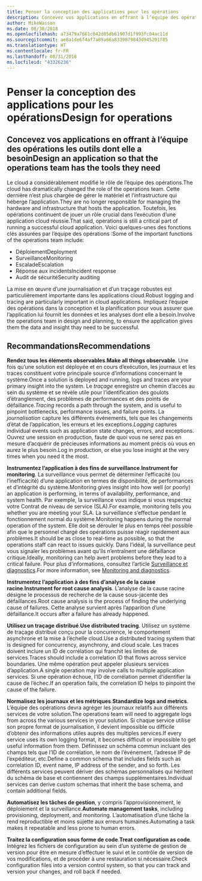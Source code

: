 ```yaml
---
title: Penser la conception des applications pour les opérations
description: Concevez vos applications en offrant à l’équipe des opérations les outils dont elle a besoin
author: MikeWasson
ms.date: 08/30/2018
ms.openlocfilehash: a73479a7661c042d05db61907d1f993fc04ac11d
ms.sourcegitcommit: ae8a1de6f4af7a89a66a8339879843d945201f85
ms.translationtype: HT
ms.contentlocale: fr-FR
ms.lasthandoff: 08/31/2018
ms.locfileid: "43326236"
---
```

# <a name="design-for-operations"></a><span data-ttu-id="c9f36-103">Penser la conception des applications pour les opérations</span><span class="sxs-lookup"><span data-stu-id="c9f36-103">Design for operations</span></span>

## <a name="design-an-application-so-that-the-operations-team-has-the-tools-they-need"></a><span data-ttu-id="c9f36-104">Concevez vos applications en offrant à l’équipe des opérations les outils dont elle a besoin</span><span class="sxs-lookup"><span data-stu-id="c9f36-104">Design an application so that the operations team has the tools they need</span></span>

<span data-ttu-id="c9f36-105">Le cloud a considérablement modifié le rôle de l’équipe des opérations.</span><span class="sxs-lookup"><span data-stu-id="c9f36-105">The cloud has dramatically changed the role of the operations team.</span></span> <span data-ttu-id="c9f36-106">Cette dernière n’est plus chargée de gérer le matériel et l’infrastructure qui héberge l’application.</span><span class="sxs-lookup"><span data-stu-id="c9f36-106">They are no longer responsible for managing the hardware and infrastructure that hosts the application.</span></span>  <span data-ttu-id="c9f36-107">Toutefois, les opérations continuent de jouer un rôle crucial dans l’exécution d’une application cloud réussie.</span><span class="sxs-lookup"><span data-stu-id="c9f36-107">That said, operations is still a critical part of running a successful cloud application.</span></span> <span data-ttu-id="c9f36-108">Voici quelques-unes des fonctions clés assurées par l’équipe des opérations :</span><span class="sxs-lookup"><span data-stu-id="c9f36-108">Some of the important functions of the operations team include:</span></span>

- <span data-ttu-id="c9f36-109">Déploiement</span><span class="sxs-lookup"><span data-stu-id="c9f36-109">Deployment</span></span>
- <span data-ttu-id="c9f36-110">Surveillance</span><span class="sxs-lookup"><span data-stu-id="c9f36-110">Monitoring</span></span>
- <span data-ttu-id="c9f36-111">Escalade</span><span class="sxs-lookup"><span data-stu-id="c9f36-111">Escalation</span></span>
- <span data-ttu-id="c9f36-112">Réponse aux incidents</span><span class="sxs-lookup"><span data-stu-id="c9f36-112">Incident response</span></span>
- <span data-ttu-id="c9f36-113">Audit de sécurité</span><span class="sxs-lookup"><span data-stu-id="c9f36-113">Security auditing</span></span>

<span data-ttu-id="c9f36-114">La mise en œuvre d’une journalisation et d’un traçage robustes est particulièrement importante dans les applications cloud.</span><span class="sxs-lookup"><span data-stu-id="c9f36-114">Robust logging and tracing are particularly important in cloud applications.</span></span> <span data-ttu-id="c9f36-115">Impliquez l’équipe des opérations dans la conception et la planification pour vous assurer que l’application lui fournit les données et les analyses dont elle a besoin.</span><span class="sxs-lookup"><span data-stu-id="c9f36-115">Involve the operations team in design and planning, to ensure the application gives them the data and insight thay need to be successful.</span></span>  <!-- to do: Link to DevOps checklist -->

## <a name="recommendations"></a><span data-ttu-id="c9f36-116">Recommandations</span><span class="sxs-lookup"><span data-stu-id="c9f36-116">Recommendations</span></span>

<span data-ttu-id="c9f36-117">**Rendez tous les éléments observables**.</span><span class="sxs-lookup"><span data-stu-id="c9f36-117">**Make all things observable**.</span></span> <span data-ttu-id="c9f36-118">Une fois qu’une solution est déployée et en cours d’exécution, les journaux et les traces constituent votre principale source d’informations concernant le système.</span><span class="sxs-lookup"><span data-stu-id="c9f36-118">Once a solution is deployed and running, logs and traces are your primary insight into the system.</span></span> <span data-ttu-id="c9f36-119">Le *traçage* enregistre un chemin d’accès au sein du système et se révèle utile pour l’identification des goulots d’étranglement, des problèmes de performances et des points de défaillance.</span><span class="sxs-lookup"><span data-stu-id="c9f36-119">*Tracing* records a path through the system, and is useful to pinpoint bottlenecks, performance issues, and failure points.</span></span> <span data-ttu-id="c9f36-120">La *journalisation* capture les différents événements, tels que les changements d’état de l’application, les erreurs et les exceptions.</span><span class="sxs-lookup"><span data-stu-id="c9f36-120">*Logging* captures individual events such as application state changes, errors, and exceptions.</span></span> <span data-ttu-id="c9f36-121">Ouvrez une session en production, faute de quoi vous ne serez pas en mesure d’acquérir de précieuses informations au moment précis où vous en aurez le plus besoin.</span><span class="sxs-lookup"><span data-stu-id="c9f36-121">Log in production, or else you lose insight at the very times when you need it the most.</span></span>

<span data-ttu-id="c9f36-122">**Instrumentez l’application à des fins de surveillance**.</span><span class="sxs-lookup"><span data-stu-id="c9f36-122">**Instrument for monitoring**.</span></span> <span data-ttu-id="c9f36-123">La surveillance vous permet de déterminer l’efficacité (ou l’inefficacité) d’une application en termes de disponibilité, de performances et d’intégrité du système.</span><span class="sxs-lookup"><span data-stu-id="c9f36-123">Monitoring gives insight into how well (or poorly) an application is performing, in terms of availability, performance, and system health.</span></span> <span data-ttu-id="c9f36-124">Par exemple, la surveillance vous indique si vous respectez votre Contrat de niveau de service (SLA).</span><span class="sxs-lookup"><span data-stu-id="c9f36-124">For example, monitoring tells you whether you are meeting your SLA.</span></span> <span data-ttu-id="c9f36-125">La surveillance s’effectue pendant le fonctionnement normal du système.</span><span class="sxs-lookup"><span data-stu-id="c9f36-125">Monitoring happens during the normal operation of the system.</span></span> <span data-ttu-id="c9f36-126">Elle doit se dérouler le plus en temps réel possible afin que le personnel chargé des opérations puisse réagir rapidement aux problèmes.</span><span class="sxs-lookup"><span data-stu-id="c9f36-126">It should be as close to real-time as possible, so that the operations staff can react to issues quickly.</span></span> <span data-ttu-id="c9f36-127">Dans l’idéal, la surveillance peut vous signaler les problèmes avant qu’ils n’entraînent une défaillance critique.</span><span class="sxs-lookup"><span data-stu-id="c9f36-127">Ideally, monitoring can help avert problems before they lead to a critical failure.</span></span> <span data-ttu-id="c9f36-128">Pour plus d’informations, consultez l’article [Surveillance et diagnostics][monitoring].</span><span class="sxs-lookup"><span data-stu-id="c9f36-128">For more information, see [Monitoring and diagnostics][monitoring].</span></span>

<span data-ttu-id="c9f36-129">**Instrumentez l’application à des fins d’analyse de la cause racine**.</span><span class="sxs-lookup"><span data-stu-id="c9f36-129">**Instrument for root cause analysis**.</span></span> <span data-ttu-id="c9f36-130">L’analyse de la cause racine désigne le processus de recherche de la cause sous-jacente des défaillances.</span><span class="sxs-lookup"><span data-stu-id="c9f36-130">Root cause analysis is the process of finding the underlying cause of failures.</span></span> <span data-ttu-id="c9f36-131">Cette analyse survient après l’apparition d’une défaillance.</span><span class="sxs-lookup"><span data-stu-id="c9f36-131">It occurs after a failure has already happened.</span></span> 

<span data-ttu-id="c9f36-132">**Utilisez un traçage distribué**.</span><span class="sxs-lookup"><span data-stu-id="c9f36-132">**Use distributed tracing**.</span></span> <span data-ttu-id="c9f36-133">Utilisez un système de traçage distribué conçu pour la concurrence, le comportement asynchrone et la mise à l’échelle cloud.</span><span class="sxs-lookup"><span data-stu-id="c9f36-133">Use a distributed tracing system that is designed for concurrency, asynchrony, and cloud scale.</span></span> <span data-ttu-id="c9f36-134">Les traces doivent inclure un ID de corrélation qui franchit les limites de services.</span><span class="sxs-lookup"><span data-stu-id="c9f36-134">Traces should include a correlation ID that flows across service boundaries.</span></span> <span data-ttu-id="c9f36-135">Une même opération peut appeler plusieurs services d’application.</span><span class="sxs-lookup"><span data-stu-id="c9f36-135">A single operation may involve calls to multiple application services.</span></span> <span data-ttu-id="c9f36-136">Si une opération échoue, l’ID de corrélation permet d’identifier la cause de l’échec.</span><span class="sxs-lookup"><span data-stu-id="c9f36-136">If an operation fails, the correlation ID helps to pinpoint the cause of the failure.</span></span> 

<span data-ttu-id="c9f36-137">**Normalisez les journaux et les métriques**.</span><span class="sxs-lookup"><span data-stu-id="c9f36-137">**Standardize logs and metrics**.</span></span> <span data-ttu-id="c9f36-138">L’équipe des opérations devra agréger les journaux relatifs aux différents services de votre solution.</span><span class="sxs-lookup"><span data-stu-id="c9f36-138">The operations team will need to aggregate logs from across the various services in your solution.</span></span> <span data-ttu-id="c9f36-139">Si chaque service utilise son propre format de journalisation, il devient impossible ou difficile d’obtenir des informations utiles auprès des multiples services.</span><span class="sxs-lookup"><span data-stu-id="c9f36-139">If every service uses its own logging format, it becomes difficult or impossible to get useful information from them.</span></span> <span data-ttu-id="c9f36-140">Définissez un schéma commun incluant des champs tels que l’ID de corrélation, le nom de l’événement, l’adresse IP de l’expéditeur, etc.</span><span class="sxs-lookup"><span data-stu-id="c9f36-140">Define a common schema that includes fields such as correlation ID, event name, IP address of the sender, and so forth.</span></span> <span data-ttu-id="c9f36-141">Les différents services peuvent dériver des schémas personnalisés qui héritent du schéma de base et contiennent des champs supplémentaires.</span><span class="sxs-lookup"><span data-stu-id="c9f36-141">Individual services can derive custom schemas that inherit the base schema, and contain additional fields.</span></span>

<span data-ttu-id="c9f36-142">**Automatisez les tâches de gestion**, y compris l’approvisionnement, le déploiement et la surveillance.</span><span class="sxs-lookup"><span data-stu-id="c9f36-142">**Automate management tasks**, including provisioning, deployment, and monitoring.</span></span> <span data-ttu-id="c9f36-143">L’automatisation d’une tâche la rend reproductible et moins sujette aux erreurs humaines.</span><span class="sxs-lookup"><span data-stu-id="c9f36-143">Automating a task makes it repeatable and less prone to human errors.</span></span> 

<span data-ttu-id="c9f36-144">**Traitez la configuration sous forme de code**.</span><span class="sxs-lookup"><span data-stu-id="c9f36-144">**Treat configuration as code**.</span></span> <span data-ttu-id="c9f36-145">Intégrez les fichiers de configuration au sein d’un système de gestion de version pour être en mesure d’effectuer le suivi et le contrôle de version de vos modifications, et de procéder à une restauration si nécessaire.</span><span class="sxs-lookup"><span data-stu-id="c9f36-145">Check configuration files into a version control system, so that you can track and version your changes, and roll back if needed.</span></span> 


<!-- links -->

[monitoring]: ../../best-practices/monitoring.md



